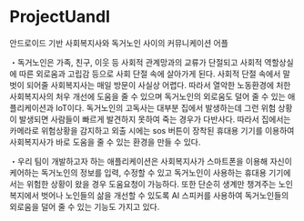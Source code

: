 # ProjectUandI
안드로이드 기반 사회복지사와 독거노인 사이의 커뮤니케이션 어플

・독거노인은 가족, 친구, 이웃 등 사회적 관계망과의 교류가 단절되고 사회적 역할상실에 따른 외로움과 고립감 등으로 사회 단절 속에 살아가게 된다. 사회적 단절 속에서 말벗이 되어줄 사회복지사는 매일 방문이 사실상 어렵다. 
따라서 열악한 노동환경에 처한 사회복지사의 처우 개선에 도움을 줄 수 있으며 독거노인의 외로움도 덜어 줄 수 있는 애플리케이션과 IoT이다. 독거노인의 고독사는 대부분 집에서 발생하는데 그런 위험 상황이 발생되면 사람들이 빠르게 발견하지 못하여 죽는 경우가 다반사다. 따라서 집에서는 카메라로 위험상황을 감지하고 외출 시에는 sos 버튼이 장착된 휴대용 기기를 이용하여 사회복지사가 바로 도움을 줄 수 있는 환경을 만들 수 있다.

・우리 팀이 개발하고자 하는 애플리케이션은 사회복지사가 스마트폰을 이용해 자신이 케어하는 독거노인의 정보를 입력, 수정할 수 있고 독거노인이 사용하는 휴대용 기기에서는 위험한 상황이 왔을 경우 도움요청이 가능하다. 또한 단순히 생계만 챙겨주는 노인복지에서 벗어나 노인들의 삶을 개선할 수 있도록  AI 스피커를 사용하여 독거노인들의 외로움을 덜어 줄 수 있는 기능도 가지고 있다. 
